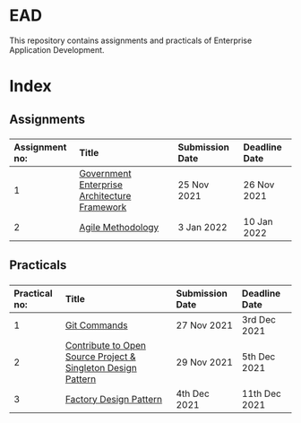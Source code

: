 # EAD
This repository contains assignments and practicals of Enterprise Application Development.
###
# Index
## Assignments
###
| Assignment no:      | Title                   | Submission Date                   | Deadline Date                   |
| :---            |  :---                               | :---                   | :---                   |
| 1                   | [Government Enterprise Architecture Framework](https://github.com/kusalmagar/EAD/tree/master/Assignment/Assignment-01)       | 25 Nov 2021                   | 26 Nov 2021                   |
| 2                   | [Agile Methodology](https://github.com/kusalmagar/EAD/tree/master/Assignment/Assignment-02)       | 3 Jan 2022                   | 10 Jan 2022                   |


###
###
## Practicals
###
| Practical no:            | Title            | Submission Date            | Deadline Date            |
| :---            | :---            | :---            | :---            |
| 1                | [Git Commands](https://github.com/kusalmagar/EAD/tree/master/Practical/Lab1)            | 27 Nov 2021           | 3rd Dec 2021          |
| 2                | [Contribute to Open Source Project & Singleton Design Pattern](https://github.com/kusalmagar/EAD/tree/master/Practical/Lab2)            | 29 Nov 2021           | 5th Dec 2021          |
| 3                | [Factory Design Pattern](https://github.com/kusalmagar/EAD/tree/master/Practical/Lab3)            | 4th Dec 2021           | 11th Dec 2021          |